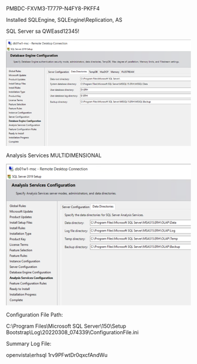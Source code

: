 PMBDC-FXVM3-T777P-N4FY8-PKFF4

Installed SQLEngine, SQLEngine\Replication, AS

SQL Server sa QWEasd12345!

![image.png](/.attachments/image-2ee7a536-17c1-4022-9cb0-14d283e6a6f9.png)

Analysis Services MULTIDIMENSIONAL

![image.png](/.attachments/image-b23055c5-54a3-456a-896c-f94356f2d510.png)

Configuration File Path:

C:\Program Files\Microsoft SQL Server\150\Setup Bootstrap\Log\20220308_074339\ConfigurationFile.ini

Summary Log File:


openvista\erhsql 1rv9PFwtDr0qxcfAndWu